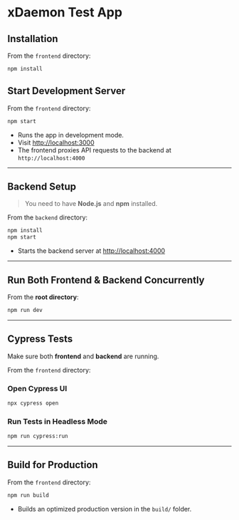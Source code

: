 # xDaemon Test App

## Installation

From the `frontend` directory:

```bash
npm install
```

## Start Development Server

From the `frontend` directory:

```bash
npm start
```

- Runs the app in development mode.
- Visit [http://localhost:3000](http://localhost:3000)
- The frontend proxies API requests to the backend at `http://localhost:4000`

---

## Backend Setup

> You need to have **Node.js** and **npm** installed.

From the `backend` directory:

```bash
npm install
npm start
```

- Starts the backend server at [http://localhost:4000](http://localhost:4000)

---

## Run Both Frontend & Backend Concurrently

From the **root directory**:

```bash
npm run dev
```

---

## Cypress Tests

Make sure both **frontend** and **backend** are running.

From the `frontend` directory:

### Open Cypress UI

```bash
npx cypress open
```

### Run Tests in Headless Mode

```bash
npm run cypress:run
```

---

## Build for Production

From the `frontend` directory:

```bash
npm run build
```

- Builds an optimized production version in the `build/` folder.